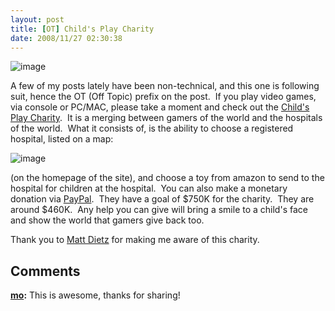 ```yaml
---
layout: post
title: [OT] Child's Play Charity
date: 2008/11/27 02:30:38
---
```



![image](jasonmeridth/files/2011/03/image_5.png)

A few of my posts lately have been non-technical, and this one is following suit, hence the OT (Off Topic) prefix on the post.  If you play video games, via console or PC/MAC, please take a moment and check out the [Child's Play Charity](http://www.childsplaycharity.org).  It is a merging between gamers of the world and the hospitals of the world.  What it consists of, is the ability to choose a registered hospital, listed on a map:

![image](jasonmeridth/files/2011/03/image_6.png)

(on the homepage of the site), and choose a toy from amazon to send to the hospital for children at the hospital.  You can also make a monetary donation via [PayPal](https://www.paypal.com/xclick/business=childsplaycharity@penny-arcade.com&item_name=Childs%2BPlay%2BCharity&no_note=1&tax=0&currency_code=USD).  They have a goal of $750K for the charity.  They are around $460K.  Any help you can give will bring a smile to a child's face and show the world that gamers give back too. 

Thank you to [Matt Dietz](http://www.twitter.com/cerberus98) for making me aware of this charity.

## Comments

**[mo](#307 "2008-11-27 16:19:02"):** This is awesome, thanks for sharing!

